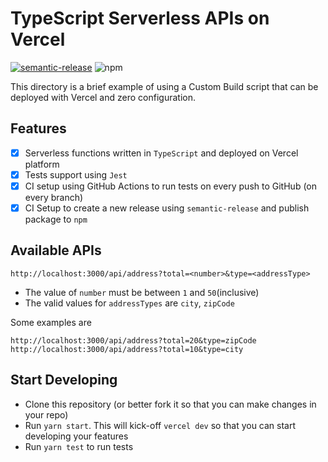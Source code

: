 # TypeScript Serverless APIs on Vercel

[![semantic-release](https://img.shields.io/badge/%20%20%F0%9F%93%A6%F0%9F%9A%80-semantic--release-e10079.svg)](https://github.com/semantic-release/semantic-release)
![npm](https://img.shields.io/npm/v/@hhimanshu/typescript-serverless-vercel)

This directory is a brief example of using a Custom Build script that can be deployed with Vercel and zero configuration.

## Features
- [x] Serverless functions written in `TypeScript` and deployed on Vercel platform  
- [x] Tests support using `Jest`  
- [x] CI setup using GitHub Actions to run tests on every push to GitHub (on every branch)  
- [x] CI Setup to create a new release using `semantic-release` and publish package to `npm`

## Available APIs
```shell
http://localhost:3000/api/address?total=<number>&type=<addressType>
```

- The value of `number` must be between `1` and `50`(inclusive)  
- The valid values for `addressTypes` are `city`, `zipCode`  

Some examples are  
```shell
http://localhost:3000/api/address?total=20&type=zipCode
http://localhost:3000/api/address?total=10&type=city
```

## Start Developing
- Clone this repository (or better fork it so that you can make changes in your repo)  
- Run `yarn start`. This will kick-off `vercel dev` so that you can start developing your features  
- Run `yarn test` to run tests